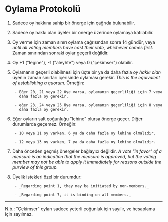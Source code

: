Oylama Protokolü
================

1. Sadece oy hakkına sahip bir önerge için çağrıda bulunabilir.

2. Sadece oy hakkı olan üyeler bir önerge üzerinde oylamaya katılabilir.

3. Oy verme için zaman sınırı oylama çağrısından sonra 14 gündür, veya 
_until all voting members have cast their vote, whichever comes first._
Zaman sınırından sonraki oylar geçerli değildir. 

4. Oy +1 ("legine"), -1 ("aleyhte") veya 0 ("çekimser") olabilir.

5. Oylamanın geçerli olabilmesi için üçte bir ya da daha fazla *oy hakkı 
olan* üyenin zaman sınırları içerisinde oylaması gerekir. _This is the 
equivalent of establishing a quorum._ Örneğin: 
 
        - Eğer 20, 21 veya 22 üye varsa, oylamanın geçerliliği için 7 veya 
          daha fazla oy gerekir.

        - eğer 23, 24 veya 25 üye varsa, oylamanın geçerliliği için 8 veya 
          daha fazla oy gerekir.

6. Eğer oyların salt çoğunluğu "lehine" olursa önerge geçer. Diğer durumlarda 
geçemez. Örneğin:
        
        - 10 veya 11 oy varken, 6 ya da daha fazla oy lehine olmalıdır.

        - 12 veya 13 oy varken, 7 ya da daha fazla oy lehine olmalıdır.

7. Daha önceden geçmiş önergeler bağlayıcı değildir. _A vote "in favor" of a measure is an
indication that the measure is approved, but the voting member may not be able
to apply it immediately for reasons outside the purview of this group._

8. Üyelik istekleri özel bir durumdur:

        - _Regarding point 1, they may be initiated by non-members._

        - _Regarding point 7, it is binding on all members._

* * *

N.b.: "Çekimser" oyları sadece yeterli çoğunluk için sayılır, ve hesaplama için
sayılmaz.

